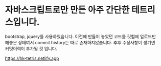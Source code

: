 # 자바스크립트로만 만든 아주 간단한 테트리스입니다.
  bootstrap, jquery를 사용하였습니다.
  이전에 만들어 놓았던 코드를 깃헙에 업로드만 해놓은 상태여서 commit history는 따로 존재하지않습니다. 
  추후 수정사항이 생기면 커밋이력이 추가될 것 입니다.


https://hk-tetris.netlify.app
